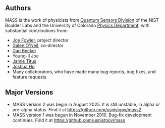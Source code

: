 
## Authors

MASS is the work of physicists from [Quantum Sensors Division](https://www.nist.gov/pml/quantum-sensors) of the NIST Boulder Labs and the University of Colorado [Physics Department](https://www.colorado.edu/physics/), with substantial contributions from:

* [Joe Fowler](https://github.com/joefowler/), project director
* [Galen O'Neil](https://github.com/ggggggggg/), co-director
* [Dan Becker](https://github.com/danbek/)
* Young-Il Joe
* [Jamie Titus](https://github.com/cjtitus)
* [Joshua Ho](https://github.com/jsh162)
* Many collaborators, who have made many bug reports, bug fixes, and feature requests.

## Major Versions
* MASS version 2 was begin in August 2025. It is still unstable, in alpha or pre-alpha status. Find it at <https://github.com/usnistgov/mass2>
* MASS version 1 was begun in November 2010. Bug-fix development continues. Find it at <https://github.com/usnistgov/mass>
